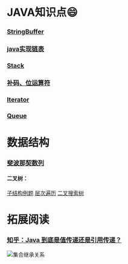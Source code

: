 # JAVA知识点:smile:
### [StringBuffer](http://www.runoob.com/java/java-stringbuffer.html)
### [java实现链表](https://github.com/kanonjz/learn-java/blob/master/newcoder/Exe3.java)
### [Stack](http://www.runoob.com/java/java-stack-class.html)
### [补码、位运算符](https://github.com/kanonjz/learn-java/blob/master/newcoder/Exe11.java)
### [Iterator](http://www.runoob.com/java/collection-iterator.html)
### [Queue](http://www.runoob.com/java/data-queue.html)

# 数据结构
### [斐波那契数列](https://github.com/kanonjz/learn-java/blob/master/newcoder/Exe8.java)
#### 二叉树：
[子结构例题](https://github.com/kanonjz/learn-java/blob/master/newcoder/Exe17.java) 
[层次遍历](https://github.com/kanonjz/learn-java/blob/master/newcoder/Exe22.java)
[二叉搜索树](https://github.com/kanonjz/learn-java/blob/master/newcoder/Exe23.java)



# 拓展阅读
### [知乎：Java 到底是值传递还是引用传递？](https://www.zhihu.com/question/31203609)
![集合继承关系](https://github.com/kanonjz/pictures/blob/master/java%E9%9B%86%E5%90%88%E7%BB%A7%E6%89%BF%E5%85%B3%E7%B3%BB%E5%9B%BE.png)
